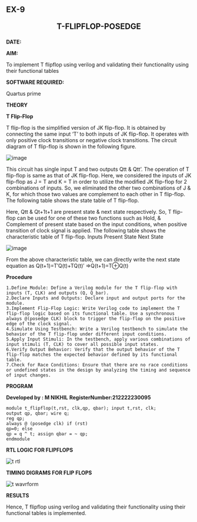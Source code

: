## EX-9 <p align="center"><b>  T-FLIPFLOP-POSEDGE </b>    

**DATE:**


**AIM:**

To implement  T flipflop using verilog and validating their functionality using their functional tables

**SOFTWARE REQUIRED:**

Quartus prime

**THEORY**

**T Flip-Flop**

T flip-flop is the simplified version of JK flip-flop. It is obtained by connecting the same input ‘T’ to both inputs of JK flip-flop. It operates with only positive clock transitions or negative clock transitions. The circuit diagram of T flip-flop is shown in the following figure.

![image](https://github.com/naavaneetha/T-FLIPFLOP-POSEDGE/assets/154305477/458a68fe-2d08-4a9d-ac4f-7ae0480ce0bd)

 
This circuit has single input T and two outputs Qtt & Qtt’. The operation of T flip-flop is same as that of JK flip-flop. Here, we considered the inputs of JK flip-flop as J = T and K = T in order to utilize the modified JK flip-flop for 2 combinations of inputs. So, we eliminated the other two combinations of J & K, for which those two values are complement to each other in T flip-flop. The following table shows the state table of T flip-flop.

Here, Qtt & Qt+1t+1 are present state & next state respectively. So, T flip-flop can be used for one of these two functions such as Hold, & Complement of present state based on the input conditions, when positive transition of clock signal is applied. The following table shows the characteristic table of T flip-flop. Inputs Present State Next State

![image](https://github.com/naavaneetha/T-FLIPFLOP-POSEDGE/assets/154305477/cdd7fb32-539f-4b66-bb8d-f305a153c886)

 
From the above characteristic table, we can directly write the next state equation as Q(t+1)=T′Q(t)+TQ(t)′ ⇒Q(t+1)=T⊕Q(t)

**Procedure**

```
1.Define Module: Define a Verilog module for the T flip-flop with inputs (T, CLK) and outputs (Q, Q_bar).
2.Declare Inputs and Outputs: Declare input and output ports for the module.
3.Implement Flip-Flop Logic: Write Verilog code to implement the T flip-flop logic based on its functional table. Use a synchronous always @(posedge CLK) block to trigger the flip-flop on the positive edge of the clock signal.
4.Simulate Using Testbench: Write a Verilog testbench to simulate the behavior of the T flip-flop under different input conditions.
5.Apply Input Stimuli: In the testbench, apply various combinations of input stimuli (T, CLK) to cover all possible input states.
6.Verify Output Behavior: Verify that the output behavior of the T flip-flop matches the expected behavior defined by its functional table.
7.Check for Race Conditions: Ensure that there are no race conditions or undefined states in the design by analyzing the timing and sequence of input changes.
```

**PROGRAM**

**Developed by : M NIKHIL**
**RegisterNumber:212222230095**
```
module t_flipflop(t,rst, clk,qp, qbar); input t,rst, clk;
output qp, qbar; wire q;
reg qp;
always @ (posedge clk) if (rst)
qp=0; else
qp = q ^ t; assign qbar = ~ qp;
endmodule
```

**RTL LOGIC FOR FLIPFLOPS**

![t rtl](https://github.com/roshinithangachamy/T-FLIPFLOP-POSEDGE/assets/147118341/87682dd0-0b0c-470c-82f0-03bd6b9aacae)

**TIMING DIGRAMS FOR FLIP FLOPS**

![t wavrform](https://github.com/roshinithangachamy/T-FLIPFLOP-POSEDGE/assets/147118341/09c4fbca-2406-4170-b212-b6358400ec02)

**RESULTS**

Hence, T flipflop using verilog and validating their functionality using their functional tables is implemented.

